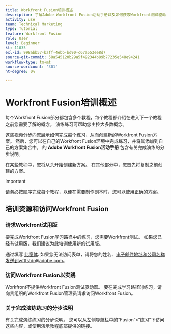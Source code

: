 ```yaml
---
title: Workfront Fusion培训概述
description: 了解Adobe Workfront Fusion活动手册以及如何获取Workfront测试驱动器帐户。
activity: use
team: Technical Marketing
type: Tutorial
feature: Workfront Fusion
role: User
level: Beginner
kt: 11035
exl-id: 998abb57-baff-4ebb-bd90-c67a553ee8d7
source-git-commit: 58a545120b29a5f492344b89b77235e548e94241
workflow-type: tm+mt
source-wordcount: '301'
ht-degree: 0%

---
```


# Workfront Fusion培训概述

每个Workfront Fusion部分都包含多个教程，每个教程都介绍在进入下一个教程之前您需要了解的概念。 演练练习可帮助您主控大多数概念。

这些视频分步向您展示如何完成每个练习，从而创建新的Workfront Fusion方案。 然后，您可以在自己的Workfront Fusion环境中完成练习，并将其添加到自己的方案集合中。 的 **Adobe Workfront Fusion活动手册** 包含有关完成演练的分步说明。

在某些教程中，您将从头开始创建新方案。 在其他部分中，您首先将复制之前创建的方案。

>[!IMPORTANT]
>
>请务必按顺序完成每个教程，以便在需要制作副本时，您可以使用正确的方案。

## 培训资源和访问Workfront Fusion

### 请求Workfront试用版

要完成Workfront Fusion学习路径中的练习，您需要Workfront测试。 如果您已经有试用版，我们建议为此培训使用新的试用版。

通过填写 [此窗体](https://forms.office.com/r/f1J8HRGrNY). 如果您无法访问表单，请将您的姓名、电子邮件地址和公司名称发送到wfttstdr@adobe.com。

### 访问Workfront Fusion以实践

Workfront不提供Workfront Fusion测试驱动器。 要在完成学习路径时练习，请向贵组织的Workfront Fusion管理员请求访问Workfront Fusion。

### 关于完成演练练习的分步说明

有关完成演练练习的分步说明。 您可以从左侧导航栏中的“Fusion”>“练习”下访问这些内容，或使用演示教程底部提供的链接。

